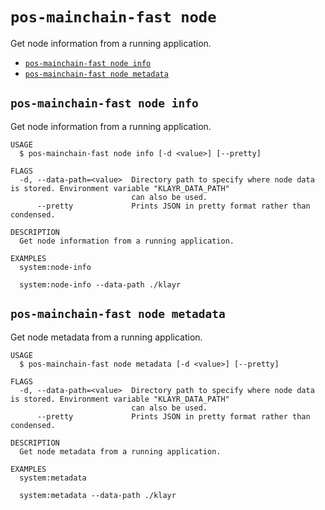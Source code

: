 # `pos-mainchain-fast node`

Get node information from a running application.

- [`pos-mainchain-fast node info`](#pos-mainchain-fast-node-info)
- [`pos-mainchain-fast node metadata`](#pos-mainchain-fast-node-metadata)

## `pos-mainchain-fast node info`

Get node information from a running application.

```
USAGE
  $ pos-mainchain-fast node info [-d <value>] [--pretty]

FLAGS
  -d, --data-path=<value>  Directory path to specify where node data is stored. Environment variable "KLAYR_DATA_PATH"
                           can also be used.
      --pretty             Prints JSON in pretty format rather than condensed.

DESCRIPTION
  Get node information from a running application.

EXAMPLES
  system:node-info

  system:node-info --data-path ./klayr
```

## `pos-mainchain-fast node metadata`

Get node metadata from a running application.

```
USAGE
  $ pos-mainchain-fast node metadata [-d <value>] [--pretty]

FLAGS
  -d, --data-path=<value>  Directory path to specify where node data is stored. Environment variable "KLAYR_DATA_PATH"
                           can also be used.
      --pretty             Prints JSON in pretty format rather than condensed.

DESCRIPTION
  Get node metadata from a running application.

EXAMPLES
  system:metadata

  system:metadata --data-path ./klayr
```
